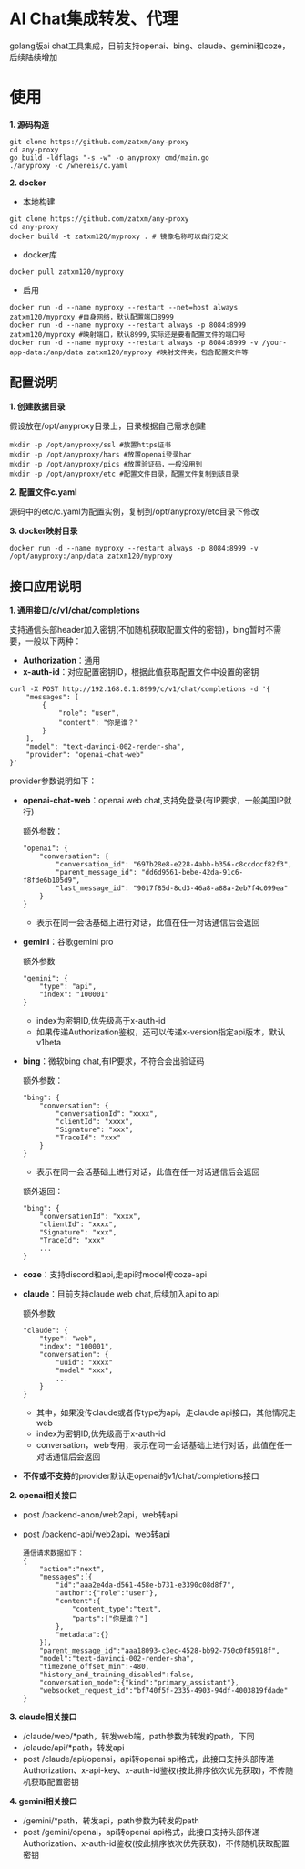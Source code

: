 AI Chat集成转发、代理
==========

golang版ai chat工具集成，目前支持openai、bing、claude、gemini和coze，后续陆续增加

# 使用

**1. 源码构造**

```
git clone https://github.com/zatxm/any-proxy
cd any-proxy
go build -ldflags "-s -w" -o anyproxy cmd/main.go
./anyproxy -c /whereis/c.yaml
```

**2. docker**

* 本地构建

```
git clone https://github.com/zatxm/any-proxy
cd any-proxy
docker build -t zatxm120/myproxy . # 镜像名称可以自行定义
```

* docker库

```
docker pull zatxm120/myproxy
```

* 启用

```
docker run -d --name myproxy --restart --net=host always zatxm120/myproxy #自身网络，默认配置端口8999
docker run -d --name myproxy --restart always -p 8084:8999 zatxm120/myproxy #映射端口，默认8999,实际还是要看配置文件的端口号
docker run -d --name myproxy --restart always -p 8084:8999 -v /your-app-data:/anp/data zatxm120/myproxy #映射文件夹，包含配置文件等
```

## 配置说明
**1. 创建数据目录**

假设放在/opt/anyproxy目录上，目录根据自己需求创建

```
mkdir -p /opt/anyproxy/ssl #放置https证书
mkdir -p /opt/anyproxy/hars #放置openai登录har
mkdir -p /opt/anyproxy/pics #放置验证码，一般没用到
mkdir -p /opt/anyproxy/etc #配置文件目录，配置文件复制到该目录
```
**2. 配置文件c.yaml**

源码中的etc/c.yaml为配置实例，复制到/opt/anyproxy/etc目录下修改

**3. docker映射目录**

```
docker run -d --name myproxy --restart always -p 8084:8999 -v /opt/anyproxy:/anp/data zatxm120/myproxy
```

## 接口应用说明

**1. 通用接口/c/v1/chat/completions**

支持通信头部header加入密钥(不加随机获取配置文件的密钥)，bing暂时不需要，一般以下两种：

* **Authorization**：通用
* **x-auth-id**：对应配置密钥ID，根据此值获取配置文件中设置的密钥

```
curl -X POST http://192.168.0.1:8999/c/v1/chat/completions -d '{
    "messages": [
        {
            "role": "user",
            "content": "你是谁？"
        }
    ],
    "model": "text-davinci-002-render-sha",
    "provider": "openai-chat-web"
}'
```

provider参数说明如下：

* **openai-chat-web**：openai web chat,支持免登录(有IP要求，一般美国IP就行)

  额外参数：

  ```
  "openai": {
      "conversation": {
          "conversation_id": "697b28e8-e228-4abb-b356-c8ccdccf82f3",
          "parent_message_id": "dd6d9561-bebe-42da-91c6-f8fde6b105d9",
          "last_message_id": "9017f85d-8cd3-46a8-a88a-2eb7f4c099ea"
      }
  }
  ```

  * 表示在同一会话基础上进行对话，此值在任一对话通信后会返回

* **gemini**：谷歌gemini pro

  额外参数

  ```
  "gemini": {
      "type": "api",
      "index": "100001"
  }
  ```

  * index为密钥ID,优先级高于x-auth-id  
  * 如果传递Authorization鉴权，还可以传递x-version指定api版本，默认v1beta

* **bing**：微软bing chat,有IP要求，不符合会出验证码

  额外参数：

  ```
  "bing": {
      "conversation": {
          "conversationId": "xxxx",
          "clientId": "xxxx",
          "Signature": "xxx",
          "TraceId": "xxx"
      }
  }
  ```

  * 表示在同一会话基础上进行对话，此值在任一对话通信后会返回

  额外返回：

  ```
  "bing": {
      "conversationId": "xxxx",
      "clientId": "xxxx",
      "Signature": "xxx",
      "TraceId": "xxx"
      ...
  }
  ```

* **coze**：支持discord和api,走api时model传coze-api
* **claude**：目前支持claude web chat,后续加入api to api

  额外参数

  ```
  "claude": {
      "type": "web",
      "index": "100001",
      "conversation": {
          "uuid": "xxxx"
          "model" "xxx",
          ...
      }
  }
  ```

  * 其中，如果没传claude或者传type为api，走claude api接口，其他情况走web  
  * index为密钥ID,优先级高于x-auth-id  
  * conversation，web专用，表示在同一会话基础上进行对话，此值在任一对话通信后会返回

* **不传或不支持**的provider默认走openai的v1/chat/completions接口

**2. openai相关接口**

* post /backend-anon/web2api，web转api
* post /backend-api/web2api，web转api

  ```
  通信请求数据如下：
  {
      "action":"next",
      "messages":[{
          "id":"aaa2e4da-d561-458e-b731-e3390c08d8f7",
          "author":{"role":"user"},
          "content":{
              "content_type":"text",
              "parts":["你是谁？"]
          },
          "metadata":{}
      }],
      "parent_message_id":"aaa18093-c3ec-4528-bb92-750c0f85918f",
      "model":"text-davinci-002-render-sha",
      "timezone_offset_min":-480,
      "history_and_training_disabled":false,
      "conversation_mode":{"kind":"primary_assistant"},
      "websocket_request_id":"bf740f5f-2335-4903-94df-4003819fdade"
  }
  ```

**3. claude相关接口**

* /claude/web/*path，转发web端，path参数为转发的path，下同
* /claude/api/*path，转发api
* post /claude/api/openai，api转openai api格式，此接口支持头部传递Authorization、x-api-key、x-auth-id鉴权(按此排序依次优先获取)，不传随机获取配置密钥

**4. gemini相关接口**

* /gemini/*path，转发api，path参数为转发的path
* post /gemini/openai，api转openai api格式，此接口支持头部传递Authorization、x-auth-id鉴权(按此排序依次优先获取)，不传随机获取配置密钥
